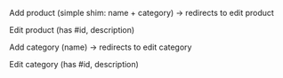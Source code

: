 Add product (simple shim: name + category)
    -> redirects to edit product

Edit product (has #id, description)

Add category (name)
    -> redirects to edit category

Edit category (has #id, description)
